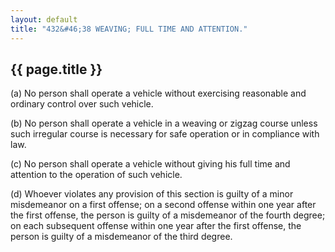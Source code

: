 ```yaml
---
layout: default 
title: "432&#46;38 WEAVING; FULL TIME AND ATTENTION."
---
```


{{ page.title }}
----------------

​(a) No person shall operate a vehicle without exercising reasonable and
ordinary control over such vehicle.

​(b) No person shall operate a vehicle in a weaving or zigzag course
unless such irregular course is necessary for safe operation or in
compliance with law.

​(c) No person shall operate a vehicle without giving his full time and
attention to the operation of such vehicle.

​(d) Whoever violates any provision of this section is guilty of a minor
misdemeanor on a first offense; on a second offense within one year
after the first offense, the person is guilty of a misdemeanor of the
fourth degree; on each subsequent offense within one year after the
first offense, the person is guilty of a misdemeanor of the third
degree.
